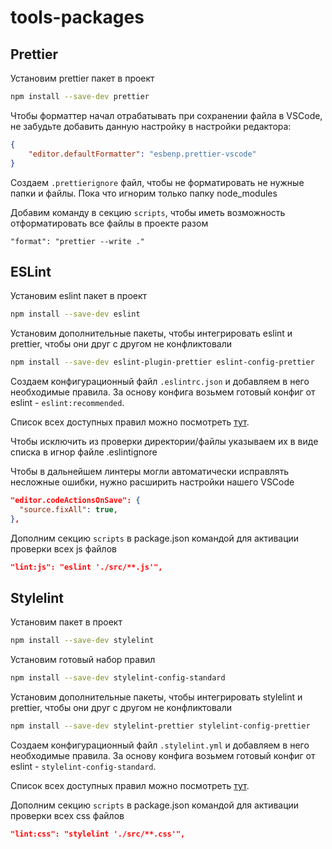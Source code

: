 # tools-packages

## Prettier

Установим prettier пакет в проект

```bash
npm install --save-dev prettier
```

Чтобы форматтер начал отрабатывать при сохранении файла в VSCode, не забудьте добавить данную настройку в настройки редактора:

```json
{
    "editor.defaultFormatter": "esbenp.prettier-vscode"
}
```

Создаем `.prettierignore` файл, чтобы не форматировать не нужные папки и файлы. Пока что игнорим только папку node_modules

Добавим команду в секцию `scripts`, чтобы иметь возможность отформатировать все файлы в проекте разом

```text
"format": "prettier --write ."
```

## ESLint

Установим eslint пакет в проект

```bash
npm install --save-dev eslint
```

Установим дополнительные пакеты, чтобы интегрировать eslint и prettier, чтобы они друг с другом не конфликтовали

```bash
npm install --save-dev eslint-plugin-prettier eslint-config-prettier
```

Создаем конфигурационный файл `.eslintrc.json` и добавляем в него необходимые правила. За основу конфига возьмем готовый конфиг от eslint - `eslint:recommended`.

Список всех доступных правил можно посмотреть [тут](https://eslint.org/docs/rules/).

Чтобы исключить из проверки директории/файлы указываем их в виде списка в игнор файле .eslintignore

Чтобы в дальнейшем линтеры могли автоматически исправлять несложные ошибки, нужно расширить настройки нашего VSCode

```json
"editor.codeActionsOnSave": {
  "source.fixAll": true,
},
```

Дополним секцию `scripts` в package.json командой для активации проверки всех js файлов

```json
"lint:js": "eslint './src/**.js'",
```

## Stylelint

Установим пакет в проект

```bash
npm install --save-dev stylelint
```

Установим готовый набор правил

```bash
npm install --save-dev stylelint-config-standard
```

Установим дополнительные пакеты, чтобы интегрировать stylelint и prettier, чтобы они друг с другом не конфликтовали

```bash
npm install --save-dev stylelint-prettier stylelint-config-prettier
```

Создаем конфигурационный файл `.stylelint.yml` и добавляем в него необходимые правила. За основу конфига возьмем готовый конфиг от eslint - `stylelint-config-standard`.

Список всех доступных правил можно посмотреть [тут](https://stylelint.io/user-guide/rules/list/).

Дополним секцию `scripts` в package.json командой для активации проверки всех css файлов

```json
"lint:css": "stylelint './src/**.css'",
```
